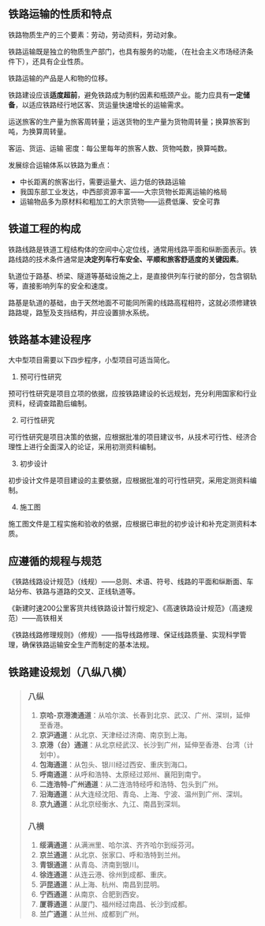 ## 铁路运输的性质和特点

铁路物质生产的三个要素：劳动，劳动资料，劳动对象。

铁路运输既是独立的物质生产部门，也具有服务的功能，（在社会主义市场经济条件下），还具有企业性质。

铁路运输的产品是人和物的位移。

铁路建设应该**适度超前**，避免铁路成为制约因素和瓶颈产业。能力应具有**一定储备**，以适应铁路经行地区客、货运量快速增长的运输需求。

运送旅客的生产量为旅客周转量；运送货物的生产量为货物周转量；换算旅客到吨，为换算周转量。

客运、货运、运输 密度：每公里每年的旅客人数、货物吨数，换算吨数。

发展综合运输体系以铁路为重点：

- 中长距离的旅客出行，需要运量大、运力低的铁路运输
- 我国东部工业发达，中西部资源丰富——大宗货物长距离运输的格局
- 运输物品多为原材料和粗加工的大宗货物——运费低廉、安全可靠

## 铁道工程的构成

铁路线路是铁道工程结构体的空间中心定位线，通常用线路平面和纵断面表示。铁路线路的技术条件通常是**决定列车行车安全、平顺和旅客舒适度的关键因素**。

轨道位于路基、桥梁、隧道等基础设施之上，是直接供列车行驶的部分，包含钢轨等，直接影响列车的安全和速度。

路基是轨道的基础，由于天然地面不可能同所需的线路高程相符，这就必须修建铁路路堤，路堑及支挡结构，并应设置排水系统。

## 铁路基本建设程序

大中型项目需要以下四步程序，小型项目可适当简化。

1. 预可行性研究

预可行性研究是项目立项的依据，应按铁路建设的长远规划，充分利用国家和行业资料，经调查踏勘后编制。

2. 可行性研究

可行性研究是项目决策的依据，应根据批准的项目建议书，从技术可行性、经济合理性上进行全面深入的论证，采用初测资料编制。

3. 初步设计

初步设计文件是项目建设的主要依据，应根据批准的可行性研究，采用定测资料编制。

4. 施工图

施工图文件是工程实施和验收的依据，应根据已审批的初步设计和补充定测资料本质。

## 应遵循的规程与规范

《铁路线路设计规范》（线规）——总则、术语、符号、线路的平面和纵断面、车站分布、铁路与道路的交叉、正线轨道等。

《新建时速200公里客货共线铁路设计暂行规定》、《高速铁路设计规范》（高速规范）——高铁相关

《铁路线路修理规则》（修规）——指导线路修理、保证线路质量、实现科学管理，确保铁路运输安全生产而制定的基本法规。

## 铁路建设规划（八纵八横）

> ### 八纵
>
> 1. **京哈-京港澳通道**：从哈尔滨、长春到北京、武汉、广州、深圳，延伸至香港。
> 2. **京沪通道**：从北京、天津经过济南、南京到上海。
> 3. **京港（台）通道**：从北京经武汉、长沙到广州，延伸至香港、台湾（计划中）。
> 4. **包海通道**：从包头、银川经过西安、重庆到海口。
> 5. **呼南通道**：从呼和浩特、太原经过郑州、襄阳到南宁。
> 6. **二连浩特-广州通道**：从二连浩特经呼和浩特、包头到广州。
> 7. **沿海通道**：从大连经沈阳、青岛、上海、宁波、温州到广州、深圳。
> 8. **京九通道**：从北京经衡水、九江、南昌到深圳。
>
> ### 八横
>
> 1. **绥满通道**：从满洲里、哈尔滨、齐齐哈尔到绥芬河。
> 2. **京兰通道**：从北京、张家口、呼和浩特到兰州。
> 3. **青银通道**：从青岛、济南到银川。
> 4. **徐连通道**：从连云港、徐州到成都、重庆。
> 5. **沪昆通道**：从上海、杭州、南昌到昆明。
> 6. **宁西通道**：从南京、合肥到西安。
> 7. **厦蓉通道**：从厦门、福州经过南昌、长沙到成都。
> 8. **兰广通道**：从兰州、成都到广州。
